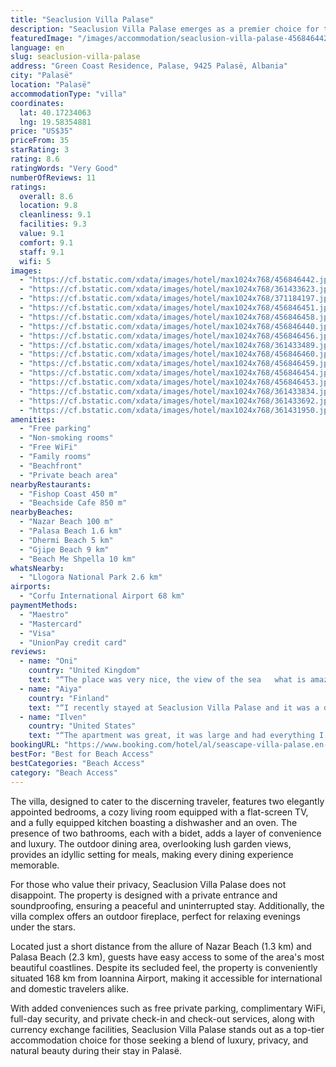 ```yaml
---
title: "Seaclusion Villa Palase"
description: "Seaclusion Villa Palase emerges as a premier choice for travelers seeking unparalleled comfort and privacy in Palasë."
featuredImage: "/images/accommodation/seaclusion-villa-palase-456846442.jpg"
language: en
slug: seaclusion-villa-palase
address: "Green Coast Residence, Palase, 9425 Palasë, Albania"
city: "Palasë"
location: "Palasë"
accommodationType: "villa"
coordinates:
  lat: 40.17234063
  lng: 19.58354881
price: "US$35"
priceFrom: 35
starRating: 3
rating: 8.6
ratingWords: "Very Good"
numberOfReviews: 11
ratings:
  overall: 8.6
  location: 9.8
  cleanliness: 9.1
  facilities: 9.3
  value: 9.1
  comfort: 9.1
  staff: 9.1
  wifi: 5
images:
  - "https://cf.bstatic.com/xdata/images/hotel/max1024x768/456846442.jpg?k=3886704d632703ccc118a4291273bdbecaa7af33d08ba41b465a090868d4df80&o=&hp=1"
  - "https://cf.bstatic.com/xdata/images/hotel/max1024x768/361433623.jpg?k=03f08c3dac669bc13c348d8b020fd68ce9ec0a98081cb347fab8fe40df5466a2&o=&hp=1"
  - "https://cf.bstatic.com/xdata/images/hotel/max1024x768/371184197.jpg?k=487fb0ac6a67d773b43f6713e5d5da11c2a11d1e15a6e46d552205702a56e841&o=&hp=1"
  - "https://cf.bstatic.com/xdata/images/hotel/max1024x768/456846451.jpg?k=145f939f151b051098bcc4ecb642989737768f2b291b498f18f5113c5c352800&o=&hp=1"
  - "https://cf.bstatic.com/xdata/images/hotel/max1024x768/456846458.jpg?k=b70af616e0944c7dccf6faf3b4325d52a0a70f440167163e65247de1a77deb41&o=&hp=1"
  - "https://cf.bstatic.com/xdata/images/hotel/max1024x768/456846440.jpg?k=68c81a4d03b4d25c21c69499fd6bc22c8b82e858c5e3ba9ae1517d185bbcc473&o=&hp=1"
  - "https://cf.bstatic.com/xdata/images/hotel/max1024x768/456846456.jpg?k=5230813086176bd9ae75145dd0b80fb592823f5cb3a52c04898fa133220cd81f&o=&hp=1"
  - "https://cf.bstatic.com/xdata/images/hotel/max1024x768/361433489.jpg?k=0e6d16668f5759815a2e1922c34579a74185f2ab66ac3f4dffec30fc45edc038&o=&hp=1"
  - "https://cf.bstatic.com/xdata/images/hotel/max1024x768/456846460.jpg?k=731cb0d212dd67415e0cc08f5d2161b8c96f54b34e163b854d5904cde5a189fa&o=&hp=1"
  - "https://cf.bstatic.com/xdata/images/hotel/max1024x768/456846459.jpg?k=b903def37980e059c64a35f07381fb020076da6efbe63c138dcb757ff1d83cff&o=&hp=1"
  - "https://cf.bstatic.com/xdata/images/hotel/max1024x768/456846454.jpg?k=7f17dda48335759011eb6b5ca7e36b0d19fc211bca187802cbc069b956eda3ec&o=&hp=1"
  - "https://cf.bstatic.com/xdata/images/hotel/max1024x768/456846453.jpg?k=12e03bc99f787d7ad2fda17165e25dad82f9a0674dc5e1a5cf9565a26f69b8d9&o=&hp=1"
  - "https://cf.bstatic.com/xdata/images/hotel/max1024x768/361433834.jpg?k=673fa6024cf4f78339b1a20df694247e21441f170d74b458e595590876e2ea5f&o=&hp=1"
  - "https://cf.bstatic.com/xdata/images/hotel/max1024x768/361433692.jpg?k=fbbf841c1102966aa73cf4c4c6427f185d440ca7381c3d5fbf46fdda324099f5&o=&hp=1"
  - "https://cf.bstatic.com/xdata/images/hotel/max1024x768/361431950.jpg?k=59bf99e19cc18117d57c0a4a0d5d9769389eee73c34d8fccd740eb661703e836&o=&hp=1"
amenities:
  - "Free parking"
  - "Non-smoking rooms"
  - "Free WiFi"
  - "Family rooms"
  - "Beachfront"
  - "Private beach area"
nearbyRestaurants:
  - "Fishop Coast 450 m"
  - "Beachside Cafe 850 m"
nearbyBeaches:
  - "Nazar Beach 100 m"
  - "Palasa Beach 1.6 km"
  - "Dhermi Beach 5 km"
  - "Gjipe Beach 9 km"
  - "Beach Me Shpella 10 km"
whatsNearby:
  - "Llogora National Park 2.6 km"
airports:
  - "Corfu International Airport 68 km"
paymentMethods:
  - "Maestro"
  - "Mastercard"
  - "Visa"
  - "UnionPay credit card"
reviews:
  - name: "Oni"
    country: "United Kingdom"
    text: "“The place was very nice, the view of the sea ￼ what is amazing place I will go again”"
  - name: "Aiya"
    country: "Finland"
    text: "“I recently stayed at Seaclusion Villa Palase and it was a delightful experience. The villa was super clean and the host was amazing. The location is superb, perfect for a peaceful getaway. The spacious garden added a touch of nature's beauty,...”"
  - name: "Ilven"
    country: "United States"
    text: "“The apartment was great, it was large and had everything I needed. The outdoor area was spacious. It had 2 beds and 2 baths which many other apartments did not. The price was better than others. The owner was extremely good at communication. He...”"
bookingURL: "https://www.booking.com/hotel/al/seascape-villa-palase.en-gb.html?aid=8035640"
bestFor: "Best for Beach Access"
bestCategories: "Beach Access"
category: "Beach Access"
---
```


The villa, designed to cater to the discerning traveler, features two elegantly appointed bedrooms, a cozy living room equipped with a flat-screen TV, and a fully equipped kitchen boasting a dishwasher and an oven. The presence of two bathrooms, each with a bidet, adds a layer of convenience and luxury. The outdoor dining area, overlooking lush garden views, provides an idyllic setting for meals, making every dining experience memorable.

For those who value their privacy, Seaclusion Villa Palase does not disappoint. The property is designed with a private entrance and soundproofing, ensuring a peaceful and uninterrupted stay. Additionally, the villa complex offers an outdoor fireplace, perfect for relaxing evenings under the stars.

Located just a short distance from the allure of Nazar Beach (1.3 km) and Palasa Beach (2.3 km), guests have easy access to some of the area's most beautiful coastlines. Despite its secluded feel, the property is conveniently situated 168 km from Ioannina Airport, making it accessible for international and domestic travelers alike.

With added conveniences such as free private parking, complimentary WiFi, full-day security, and private check-in and check-out services, along with currency exchange facilities, Seaclusion Villa Palase stands out as a top-tier accommodation choice for those seeking a blend of luxury, privacy, and natural beauty during their stay in Palasë.